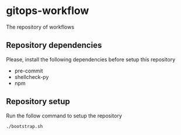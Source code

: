 # gitops-workflow
The repository of workflows

## Repository dependencies
Please, install the following dependencies before setup this repository

* pre-commit
* shellcheck-py
* npm

## Repository setup
Run the follow command to setup the repository

```
./bootstrap.sh
```
